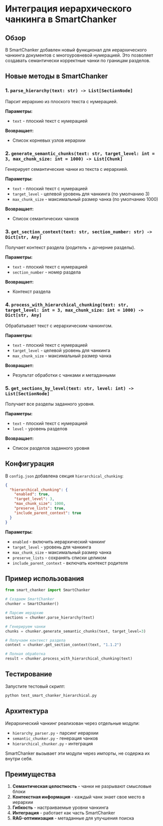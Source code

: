 # Интеграция иерархического чанкинга в SmartChanker

## Обзор

В SmartChanker добавлен новый функционал для иерархического чанкинга документов с многоуровневой нумерацией. Это позволяет создавать семантически корректные чанки по границам разделов.

## Новые методы в SmartChanker

### 1. `parse_hierarchy(text: str) -> List[SectionNode]`
Парсит иерархию из плоского текста с нумерацией.

**Параметры:**
- `text` - плоский текст с нумерацией

**Возвращает:**
- Список корневых узлов иерархии

### 2. `generate_semantic_chunks(text: str, target_level: int = 3, max_chunk_size: int = 1000) -> List[Chunk]`
Генерирует семантические чанки из текста с иерархией.

**Параметры:**
- `text` - плоский текст с нумерацией
- `target_level` - целевой уровень для чанкинга (по умолчанию 3)
- `max_chunk_size` - максимальный размер чанка (по умолчанию 1000)

**Возвращает:**
- Список семантических чанков

### 3. `get_section_context(text: str, section_number: str) -> Dict[str, Any]`
Получает контекст раздела (родитель + дочерние разделы).

**Параметры:**
- `text` - плоский текст с нумерацией
- `section_number` - номер раздела

**Возвращает:**
- Контекст раздела

### 4. `process_with_hierarchical_chunking(text: str, target_level: int = 3, max_chunk_size: int = 1000) -> Dict[str, Any]`
Обрабатывает текст с иерархическим чанкингом.

**Параметры:**
- `text` - плоский текст с нумерацией
- `target_level` - целевой уровень для чанкинга
- `max_chunk_size` - максимальный размер чанка

**Возвращает:**
- Результат обработки с чанками и метаданными

### 5. `get_sections_by_level(text: str, level: int) -> List[SectionNode]`
Получает все разделы заданного уровня.

**Параметры:**
- `text` - плоский текст с нумерацией
- `level` - уровень разделов

**Возвращает:**
- Список разделов заданного уровня

## Конфигурация

В `config.json` добавлена секция `hierarchical_chunking`:

```json
{
  "hierarchical_chunking": {
    "enabled": true,
    "target_level": 3,
    "max_chunk_size": 1000,
    "preserve_lists": true,
    "include_parent_context": true
  }
}
```

**Параметры:**
- `enabled` - включить иерархический чанкинг
- `target_level` - уровень для чанкинга
- `max_chunk_size` - максимальный размер чанка
- `preserve_lists` - сохранять списки целиком
- `include_parent_context` - включать контекст родителя

## Пример использования

```python
from smart_chanker import SmartChanker

# Создаем SmartChanker
chunker = SmartChanker()

# Парсим иерархию
sections = chunker.parse_hierarchy(text)

# Генерируем чанки
chunks = chunker.generate_semantic_chunks(text, target_level=3)

# Получаем контекст раздела
context = chunker.get_section_context(text, "1.1.2")

# Полная обработка
result = chunker.process_with_hierarchical_chunking(text)
```

## Тестирование

Запустите тестовый скрипт:

```bash
python test_smart_chanker_hierarchical.py
```

## Архитектура

Иерархический чанкинг реализован через отдельные модули:
- `hierarchy_parser.py` - парсинг иерархии
- `semantic_chunker.py` - генерация чанков
- `hierarchical_chunker.py` - интеграция

SmartChanker вызывает эти модули через импорты, не содержа их внутри себя.

## Преимущества

1. **Семантическая целостность** - чанки не разрывают смысловые блоки
2. **Контекстная информация** - каждый чанк знает свое место в иерархии
3. **Гибкость** - настраиваемые уровни чанкинга
4. **Интеграция** - работает как часть SmartChanker
5. **RAG-оптимизация** - метаданные для улучшения поиска

